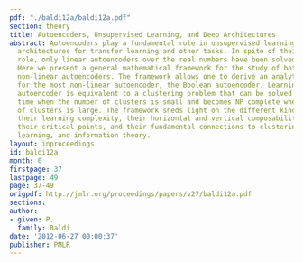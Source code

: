 ```yaml
---
pdf: "./baldi12a/baldi12a.pdf"
section: theory
title: Autoencoders, Unsupervised Learning, and Deep Architectures
abstract: Autoencoders play a fundamental role in unsupervised learning and in deep
  architectures for transfer learning and other tasks. In spite of their fundamental
  role, only linear autoencoders over the real numbers have been solved analytically.
  Here we present a general mathematical framework for the study of both linear and
  non-linear autoencoders. The framework allows one to derive an analytical treatment
  for the most non-linear autoencoder, the Boolean autoencoder. Learning in the Boolean
  autoencoder is equivalent to a clustering problem that can be solved in polynomial
  time when the number of clusters is small and becomes NP complete when the number
  of clusters is large. The framework sheds light on the different kinds of autoencoders,
  their learning complexity, their horizontal and vertical composability in deep architectures,
  their critical points, and their fundamental connections to clustering, Hebbian
  learning, and information theory.
layout: inproceedings
id: baldi12a
month: 0
firstpage: 37
lastpage: 49
page: 37-49
origpdf: http://jmlr.org/proceedings/papers/v27/baldi12a.pdf
sections: 
author:
- given: P.
  family: Baldi
date: '2012-06-27 00:00:37'
publisher: PMLR
---
```

